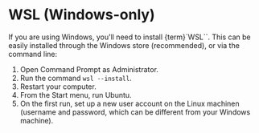 # WSL (Windows-only)

If you are using Windows, you'll need to install {term}`WSL``. This can be 
easily installed through the Windows store (recommended), or via the command 
line:

1. Open Command Prompt as Administrator.
2. Run the command ``wsl --install``.
3. Restart your computer.
4. From the Start menu, run Ubuntu.
5. On the first run, set up a new user account on the Linux machinen (username 
    and password, which can be different from your Windows machine).

<!-- ## Setup Script
To install Miniconda and KLayouts we have created a setup script you can download [here](../scripts/setup.sh). If you want to install these manual, skip this step by going to the [next page](/pages/git_and_github).

If you are using Linux, and assuming the script was downloaded to your Downloads folder, run the following command:

```{code-block} bash
sh ~/Downloads/setup.sh
```

If you are using WSL, get the file path of the script by opening the file explorer, right clicking on the file, and selecting "Properties". Copy the "Location" field. Then, in the terminal, run the following command:

```{code-block} bash
wslpath <path to setup script> | sh
```

```{note}
This script assumes you are using Ubuntu 22.04, which is the default WSL version. If you are using a different version, you'd have to edit the line of the script which downloads KLayout. Alternatively, if you are using a different version of Linux, you can install KLayout manually from the [downloads page](https://www.klayout.de/build.html).
```

It's normal for this to take a long time to install.

To start using the tools, run this command:

```{code-block} bash
conda activate photonics
```
If everything installed correctly you are ready to move onto the [next chapter](/pages/what_is_a_photonic_device).

The following pages in this section would explain how to use the tools. They also include instructions on how to install the tools individually, if you don't want to use Miniconda.   -->